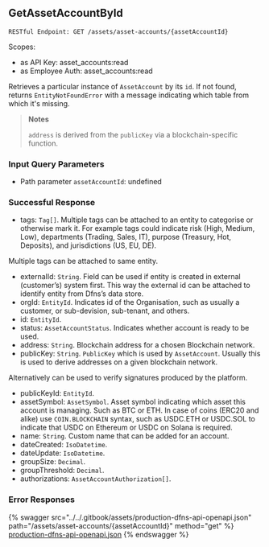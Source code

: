 
## GetAssetAccountById
`RESTful Endpoint: GET /assets/asset-accounts/{assetAccountId}`

Scopes:
 * as API Key: asset_accounts:read
 * as Employee Auth: asset_accounts:read

Retrieves a particular instance of `AssetAccount` by its `id`. If not found, returns `EntityNotFoundError` with a message indicating which table from which it's missing.

> **Notes**  
>   
>   
> `address` is derived from the `publicKey` via a blockchain-specific function.

<!--  -->

### Input Query Parameters
* Path parameter `assetAccountId`: undefined  
  

### Successful Response
* tags: `Tag[]`. Multiple tags can be attached to an entity to categorise or otherwise mark it. For example tags could indicate risk (High, Medium, Low), departments (Trading, Sales, IT), purpose (Treasury, Hot, Deposits), and jurisdictions (US, EU, DE).

Multiple tags can be attached to same entity.
* externalId: `String`. Field can be used if entity is created in external (customer’s) system first. This way the external id can be attached to identify entity from Dfns’s data store.
* orgId: `EntityId`. Indicates id of the Organisation, such as usually a customer, or sub-devision, sub-tenant, and others.
* id: `EntityId`. 
* status: `AssetAccountStatus`. Indicates whether account is ready to be used.
* address: `String`. Blockchain address for a chosen Blockchain network.
* publicKey: `String`. `PublicKey` which is used by `AssetAccount`. Usually this is used to derive addresses on a given blockchain network.

Alternatively can be used to verify signatures produced by the platform.
* publicKeyId: `EntityId`. 
* assetSymbol: `AssetSymbol`. Asset symbol indicating which asset this account is managing. Such as BTC or ETH. In case of coins (ERC20 and alike) use `COIN.BLOCKCHAIN` syntax, such as USDC.ETH or USDC.SOL to indicate that USDC on Ethereum or USDC on Solana is required.
* name: `String`. Custom name that can be added for an account.
* dateCreated: `IsoDatetime`. 
* dateUpdate: `IsoDatetime`. 
* groupSize: `Decimal`. 
* groupThreshold: `Decimal`. 
* authorizations: `AssetAccountAuthorization[]`. 

### Error Responses


{% swagger src="../../.gitbook/assets/production-dfns-api-openapi.json" path="/assets/asset-accounts/{assetAccountId}" method="get" %}
[production-dfns-api-openapi.json](../../.gitbook/assets/production-dfns-api-openapi.json)
{% endswagger %}
